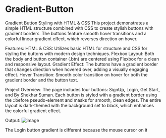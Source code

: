 # Gradient-Button
Gradient Button Styling with HTML &amp; CSS This project demonstrates a simple HTML structure combined with CSS to create stylish buttons with gradient borders. The buttons feature smooth hover transitions and a colorful linear gradient effect, which reverses direction on hover.

Features:
HTML & CSS: Utilizes basic HTML for structure and CSS for styling the buttons with modern design techniques.
Flexbox Layout: Both the body and button container (.btn) are centered using Flexbox for a clean and responsive layout.
Gradient Effect: The buttons have a gradient border that changes direction when hovered over, adding a visually engaging effect.
Hover Transition: Smooth color transition on hover for both the gradient border and the button text.

Project Overview:
The page includes four buttons: SignUp, Login, Get Start, and By Shekhar Suman.
Each button is styled with a gradient border using the ::before pseudo-element and masks for smooth, clean edges.
The entire layout is dark-themed with the background set to black, which enhances the colorful gradient effect.

Output:
![image](https://github.com/user-attachments/assets/21ca914d-8445-4974-8e9e-85a82cccd003)

The LogIn button gradient is different because the mouse cursor on it
